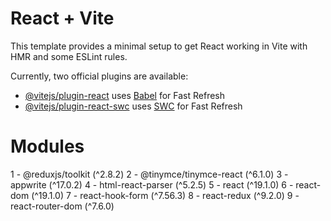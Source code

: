 # React + Vite

This template provides a minimal setup to get React working in Vite with HMR and some ESLint rules.

Currently, two official plugins are available:

- [@vitejs/plugin-react](https://github.com/vitejs/vite-plugin-react/blob/main/packages/plugin-react) uses [Babel](https://babeljs.io/) for Fast Refresh
- [@vitejs/plugin-react-swc](https://github.com/vitejs/vite-plugin-react/blob/main/packages/plugin-react-swc) uses [SWC](https://swc.rs/) for Fast Refresh

# Modules

1 - @reduxjs/toolkit (^2.8.2)
2 - @tinymce/tinymce-react (^6.1.0)
3 - appwrite (^17.0.2)
4 - html-react-parser (^5.2.5)
5 - react (^19.1.0)
6 - react-dom (^19.1.0)
7 - react-hook-form (^7.56.3)
8 - react-redux (^9.2.0)
9 - react-router-dom (^7.6.0)